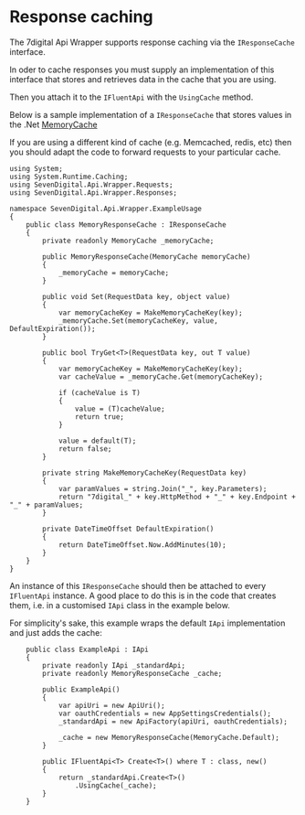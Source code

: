 # Response caching #

The 7digital Api Wrapper supports response caching via the `IResponseCache` interface.

In oder to cache responses you must supply an implementation of this interface that stores and retrieves data in the cache that you are using.

Then you attach it to the `IFluentApi` with the `UsingCache` method.

Below is a sample implementation of a `IResponseCache` that stores values in the .Net [MemoryCache](http://msdn.microsoft.com/en-us/library/system.runtime.caching.memorycache(v=vs.110).aspx)

If you are using a different kind of cache (e.g. Memcached, redis, etc) then you should adapt the code to forward requests to your particular cache.

	using System;
	using System.Runtime.Caching;
	using SevenDigital.Api.Wrapper.Requests;
	using SevenDigital.Api.Wrapper.Responses;

	namespace SevenDigital.Api.Wrapper.ExampleUsage
	{
		public class MemoryResponseCache : IResponseCache
		{
			private readonly MemoryCache _memoryCache;

			public MemoryResponseCache(MemoryCache memoryCache)
			{
				_memoryCache = memoryCache;
			}

			public void Set(RequestData key, object value)
			{
				var memoryCacheKey = MakeMemoryCacheKey(key);
				_memoryCache.Set(memoryCacheKey, value, DefaultExpiration());
			}

			public bool TryGet<T>(RequestData key, out T value)
			{
				var memoryCacheKey = MakeMemoryCacheKey(key);
				var cacheValue = _memoryCache.Get(memoryCacheKey);

				if (cacheValue is T)
				{
					value = (T)cacheValue;
					return true;
				}

				value = default(T);
				return false;
			}

			private string MakeMemoryCacheKey(RequestData key)
			{
				var paramValues = string.Join("_", key.Parameters);
				return "7digital_" + key.HttpMethod + "_" + key.Endpoint + "_" + paramValues;
			}

			private DateTimeOffset DefaultExpiration()
			{
				return DateTimeOffset.Now.AddMinutes(10);
			}
		}
	}


An instance of this `IResponseCache` should then be attached to every `IFluentApi` instance. A good place to do this is in the code that creates them, i.e. in a customised `IApi` class in the example below. 

For simplicity's sake, this example wraps the default `IApi` implementation and just adds the cache:

		public class ExampleApi : IApi
		{
			private readonly IApi _standardApi;
			private readonly MemoryResponseCache _cache;

			public ExampleApi()
			{
				var apiUri = new ApiUri();
				var oauthCredentials = new AppSettingsCredentials();
				_standardApi = new ApiFactory(apiUri, oauthCredentials);

				_cache = new MemoryResponseCache(MemoryCache.Default);
			}

			public IFluentApi<T> Create<T>() where T : class, new()
			{
				return _standardApi.Create<T>()
					.UsingCache(_cache);
			}
		}